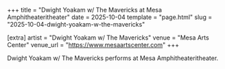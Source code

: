 +++
title = "Dwight Yoakam w/ The Mavericks at Mesa Amphitheateritheater"
date = 2025-10-04
template = "page.html"
slug = "2025-10-04-dwight-yoakam-w-the-mavericks"

[extra]
artist = "Dwight Yoakam w/ The Mavericks"
venue = "Mesa Arts Center"
venue_url = "https://www.mesaartscenter.com"
+++

Dwight Yoakam w/ The Mavericks performs at Mesa Amphitheateritheater.
